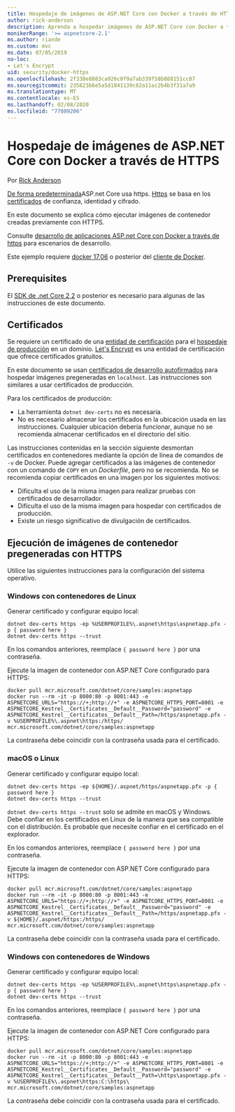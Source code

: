 ```yaml
---
title: Hospedaje de imágenes de ASP.NET Core con Docker a través de HTTPS
author: rick-anderson
description: Aprenda a hospedar imágenes de ASP.NET Core con Docker a través de HTTPS
monikerRange: '>= aspnetcore-2.1'
ms.author: riande
ms.custom: mvc
ms.date: 07/05/2019
no-loc:
- Let's Encrypt
uid: security/docker-https
ms.openlocfilehash: 2f338e8883ca926c0f9a7ab339f58b088151cc87
ms.sourcegitcommit: 235623b6e5a5d1841139c82a11ac2b4b3f31a7a9
ms.translationtype: MT
ms.contentlocale: es-ES
ms.lasthandoff: 02/08/2020
ms.locfileid: "77089206"
---
```

# <a name="hosting-aspnet-core-images-with-docker-over-https"></a>Hospedaje de imágenes de ASP.NET Core con Docker a través de HTTPS

Por [Rick Anderson](https://twitter.com/RickAndMSFT)

[De forma predeterminada](/aspnet/core/security/enforcing-ssl)ASP.net Core usa https. [Https](https://en.wikipedia.org/wiki/HTTPS) se basa en los [certificados](https://en.wikipedia.org/wiki/Public_key_certificate) de confianza, identidad y cifrado.

En este documento se explica cómo ejecutar imágenes de contenedor creadas previamente con HTTPS.

Consulte [desarrollo de aplicaciones ASP.net Core con Docker a través de https](https://github.com/dotnet/dotnet-docker/blob/master/samples/run-aspnetcore-https-development.md) para escenarios de desarrollo.

Este ejemplo requiere [docker 17,06](https://docs.docker.com/release-notes/docker-ce) o posterior del [cliente de Docker](https://www.docker.com/products/docker).

## <a name="prerequisites"></a>Prerequisites

El [SDK de .net Core 2,2](https://www.microsoft.com/net/download) o posterior es necesario para algunas de las instrucciones de este documento.

## <a name="certificates"></a>Certificados

Se requiere un certificado de una [entidad de certificación](https://wikipedia.org/wiki/Certificate_authority) para el [hospedaje de producción](https://blogs.msdn.microsoft.com/webdev/2017/11/29/configuring-https-in-asp-net-core-across-different-platforms/) en un dominio. [Let's Encrypt](https://letsencrypt.org/) es una entidad de certificación que ofrece certificados gratuitos.

En este documento se usan [certificados de desarrollo autofirmados](https://en.wikipedia.org/wiki/Self-signed_certificate) para hospedar imágenes pregeneradas en `localhost`. Las instrucciones son similares a usar certificados de producción.

Para los certificados de producción:

* La herramienta `dotnet dev-certs` no es necesaria.
* No es necesario almacenar los certificados en la ubicación usada en las instrucciones. Cualquier ubicación debería funcionar, aunque no se recomienda almacenar certificados en el directorio del sitio.

Las instrucciones contenidas en la sección siguiente desmontan certificados en contenedores mediante la opción de línea de comandos de `-v` de Docker. Puede agregar certificados a las imágenes de contenedor con un comando de `COPY` en un *Dockerfile*, pero no se recomienda. No se recomienda copiar certificados en una imagen por los siguientes motivos:

* Dificulta el uso de la misma imagen para realizar pruebas con certificados de desarrollador.
* Dificulta el uso de la misma imagen para hospedar con certificados de producción.
* Existe un riesgo significativo de divulgación de certificados.

## <a name="running-pre-built-container-images-with-https"></a>Ejecución de imágenes de contenedor pregeneradas con HTTPS

Utilice las siguientes instrucciones para la configuración del sistema operativo.

### <a name="windows-using-linux-containers"></a>Windows con contenedores de Linux

Generar certificado y configurar equipo local:

```dotnetcli
dotnet dev-certs https -ep %USERPROFILE%\.aspnet\https\aspnetapp.pfx -p { password here }
dotnet dev-certs https --trust
```

En los comandos anteriores, reemplace `{ password here }` por una contraseña.

Ejecute la imagen de contenedor con ASP.NET Core configurado para HTTPS:

```console
docker pull mcr.microsoft.com/dotnet/core/samples:aspnetapp
docker run --rm -it -p 8000:80 -p 8001:443 -e ASPNETCORE_URLS="https://+;http://+" -e ASPNETCORE_HTTPS_PORT=8001 -e ASPNETCORE_Kestrel__Certificates__Default__Password="password" -e ASPNETCORE_Kestrel__Certificates__Default__Path=/https/aspnetapp.pfx -v %USERPROFILE%\.aspnet\https:/https/ mcr.microsoft.com/dotnet/core/samples:aspnetapp
```

La contraseña debe coincidir con la contraseña usada para el certificado.

### <a name="macos-or-linux"></a>macOS o Linux

Generar certificado y configurar equipo local:

```dotnetcli
dotnet dev-certs https -ep ${HOME}/.aspnet/https/aspnetapp.pfx -p { password here }
dotnet dev-certs https --trust
```

`dotnet dev-certs https --trust` solo se admite en macOS y Windows. Debe confiar en los certificados en Linux de la manera que sea compatible con el distribución. Es probable que necesite confiar en el certificado en el explorador.

En los comandos anteriores, reemplace `{ password here }` por una contraseña.

Ejecute la imagen de contenedor con ASP.NET Core configurado para HTTPS:

```console
docker pull mcr.microsoft.com/dotnet/core/samples:aspnetapp
docker run --rm -it -p 8000:80 -p 8001:443 -e ASPNETCORE_URLS="https://+;http://+" -e ASPNETCORE_HTTPS_PORT=8001 -e ASPNETCORE_Kestrel__Certificates__Default__Password="password" -e ASPNETCORE_Kestrel__Certificates__Default__Path=/https/aspnetapp.pfx -v ${HOME}/.aspnet/https:/https/ mcr.microsoft.com/dotnet/core/samples:aspnetapp
```

La contraseña debe coincidir con la contraseña usada para el certificado.

### <a name="windows-using-windows-containers"></a>Windows con contenedores de Windows

Generar certificado y configurar equipo local:

```dotnetcli
dotnet dev-certs https -ep %USERPROFILE%\.aspnet\https\aspnetapp.pfx -p { password here }
dotnet dev-certs https --trust
```

En los comandos anteriores, reemplace `{ password here }` por una contraseña.

Ejecute la imagen de contenedor con ASP.NET Core configurado para HTTPS:

```console
docker pull mcr.microsoft.com/dotnet/core/samples:aspnetapp
docker run --rm -it -p 8000:80 -p 8001:443 -e ASPNETCORE_URLS="https://+;http://+" -e ASPNETCORE_HTTPS_PORT=8001 -e ASPNETCORE_Kestrel__Certificates__Default__Password="password" -e ASPNETCORE_Kestrel__Certificates__Default__Path=\https\aspnetapp.pfx -v %USERPROFILE%\.aspnet\https:C:\https\ mcr.microsoft.com/dotnet/core/samples:aspnetapp
```

La contraseña debe coincidir con la contraseña usada para el certificado.
